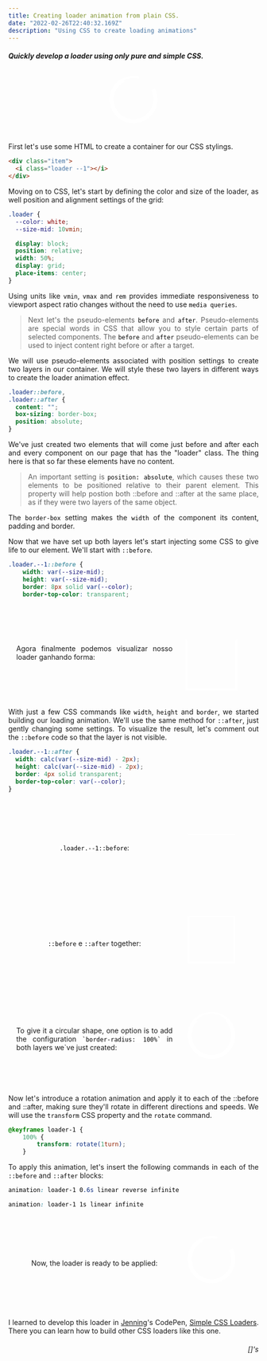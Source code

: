 ```yaml
---
title: Creating loader animation from plain CSS.
date: "2022-02-26T22:40:32.169Z"
description: "Using CSS to create loading animations"
---
```

<style>
/* LOADERS */

.loader {
	--color: white;
	--size-mid: 10vmin;
	--size-dot: 1.5vmin;
	--size-bar: 0.4vmin;
	--size-square: 10vmin;
	
	display: block;
	width: 50%;
	display: grid;
	place-items: center;
}

.item	{
	display: grid;
	place-items: center;
	border-radius: 4px;
	transition: opacity 0.4s ease;
  	height: 2.5rem;
  	margin-bottom: 1rem;
}

.loader::before,
.loader::after {
	content: '';
	box-sizing: border-box;
	position: absolute;
}

/**
	loader --1
**/


.loader.--1::before {
	width: var(--size-mid);
	height: var(--size-mid);
	border: 8px solid var(--color);
	border-top-color: transparent;
	border-radius: 50%;
	/*animation: loader-1 1s linear infinite;*/
}


.loader.--1::after {
	width: calc(var(--size-mid) - 2px);
	height: calc(var(--size-mid) - 2px);
	border: 4px solid transparent;
	border-top-color: var(--color);
	border-radius: 50%;
	/*animation: loader-1 0.6s linear reverse infinite;*/
}


@keyframes loader-1 {
	100% {
		transform: rotate(1turn);
	}
}

/**
	miscs
**/


.wrapper {
  display: grid;
  grid-template-columns: repeat(3, 1fr);
  place-items: center;
  height: 7em;
  padding: 1rem;
  min-height: 10rem;
}

.notes {
  grid-column: 1 / 3;
  text: blue;
}

.item {
  grid-column: 3;
}

code {
  background-color: white;
  color: black;
  border-radius: 10%;
}


.loader.--A::before {
	width: var(--size-mid);
	height: var(--size-mid);
	border: 4px solid var(--color);
	border-top-color: transparent;
	/*animation: loader-1 1s linear infinite;*/
}


.loader.--A::after {
	width: calc(var(--size-mid) - 2px);
	height: calc(var(--size-mid) - 2px);
	border: 2px solid transparent;
	border-top-color: var(--color);
	/*animation: loader-1 0.6s linear reverse infinite;*/
}

.loader.animation::before {
  animation: loader-1 1s linear infinite
}

.loader.animation::after {
  animation: loader-1 0.6s linear reverse infinite
}

.local-wrapper {
  display: grid;
  place-content: center;
  min-height: 8rem;
}

</style>
<div style="text-align: justify">

##### Quickly develop a loader using only pure and simple CSS.

<div class=local-wrapper>
  <div class="item"><i class="loader --1 animation"></i></div>
</div>


First let's use some HTML to create a container for our CSS stylings.

```html
<div class="item">
  <i class="loader --1"></i>
</div>
```

Moving on to CSS, let's start by defining the color and size of the loader, as well position and alignment settings of the grid:

```css
.loader {
  --color: white;
  --size-mid: 10vmin;

  display: block;
  position: relative;
  width: 50%;
  display: grid;
  place-items: center;
}
```
Using units like `vmin`, `vmax` and `rem` provides immediate responsiveness to viewport aspect ratio changes without the need to use `media queries`.

> Next let's the pseudo-elements `before` and `after`. Pseudo-elements are special words in CSS that allow you to style certain parts of selected components. The `before` and `after` pseudo-elements can be used to inject content right before or after a target.

We will use pseudo-elements associated with position settings to create two layers in our container. We will style these two layers in different ways to create the loader animation effect.

```css
.loader::before,
.loader::after {
  content: "";
  box-sizing: border-box;
  position: absolute;
}
```

We've just created two elements that will come just before and after each and every component on our page that has the "loader" class. The thing here is that so far these elements have no content.

> An important setting is `position: absolute`, which causes these two elements to be positioned relative to their parent element. This property will help postion both ::before and ::after at the same place, as if they were two layers of the same object.

The `border-box` setting makes the `width` of the component its content, padding and border.

Now that we have set up both layers let's start injecting some CSS to give life to our element. We'll start with `::before`.

```css
.loader.--1::before {
	width: var(--size-mid);
	height: var(--size-mid);
	border: 8px solid var(--color);
	border-top-color: transparent;
```
<div class="wrapper"><div class="notes">Agora finalmente podemos visualizar nosso loader ganhando forma:</div><div class="item">
  <i class="loader exemplo" style="width: var(--size-mid);height: var(--size-mid);border: 4px solid var(--color);border-top-color: transparent;"></i>
</div></div>

With just a few CSS commands like `width`, `height` and `border`, we started building our loading animation. We'll use the same method for `::after`, just gently changing some settings. To visualize the result, let's comment out the `::before` code so that the layer is not visible.

```css
.loader.--1::after {
  width: calc(var(--size-mid) - 2px);
  height: calc(var(--size-mid) - 2px);
  border: 4px solid transparent;
  border-top-color: var(--color);
}
```

<div class="wrapper"><div class="notes"><code>.loader.--1::before</code>:</div><div class="item">
  <i class="loader exemplo" style="width: calc(var(--size-mid) - 2px);height: calc(var(--size-mid) - 2px);border: 2px solid transparent;border-top-color: var(--color);"></i>
</div></div>

<div class="wrapper"><div class="notes"><code>::before</code> e <code>::after</code> together:</div><div class="item">
  <i class="loader --A" style="border-radius: 0%;"></i>
</div></div>



<div class="wrapper"><div class="notes">To give it a circular shape, one option is to add the configuration <code>`border-radius: 100%`</code> in both layers we`ve just created:</div><div class="item"><i class="loader --1"></i></div></div>

Now let's introduce a rotation animation and apply it to each of the ::before and ::after, making sure they'll rotate in different directions and speeds. We will use the `transform` CSS property and the `rotate` command.

```css
@keyframes loader-1 {
	100% {
		transform: rotate(1turn);
	}
```
To apply this animation, let's insert the following commands in each of the `::before` and `::after` blocks:

```css
animation: loader-1 0.6s linear reverse infinite

animation: loader-1 1s linear infinite
```
<div class="wrapper"><div class="notes">Now, the loader is ready to be applied:</div><div class="item"><i class="loader --1 animation"></i></div></div>

I learned to develop this loader in [Jenning](https://codepen.io/jenning)'s CodePen, [Simple CSS Loaders](https://codepen.io/jenning/pen/YzNmzaV). There you can learn how to build other CSS loaders like this one.

<div style="text-align: right">

###### []'s

